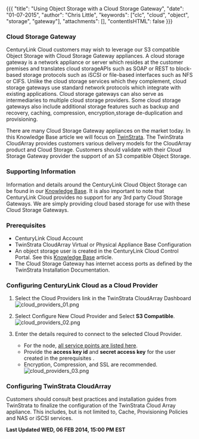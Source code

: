 {{{
  "title": "Using Object Storage with a Cloud Storage Gateway",
  "date": "01-07-2015",
  "author": "Chris Little",
  "keywords": ["clc", "cloud", "object", "storage", "gateway"],
  "attachments": [],
  "contentIsHTML": false
}}}

### Cloud Storage Gateway
CenturyLink Cloud customers may wish to leverage our S3 compatible Object Storage with Cloud Storage Gateway appliances. A cloud storage gateway is a network appliance or server which resides at the customer premises and translates cloud storageAPIs such as SOAP or REST to block-based storage protocols such as iSCSI or file-based interfaces such as NFS or CIFS. Unlike the cloud storage services which they complement, cloud storage gateways use standard network protocols which integrate with existing applications. Cloud storage gateways can also serve as intermediaries to multiple cloud storage providers. Some cloud storage gateways also include additional storage features such as backup and recovery, caching, compression, encryption,storage de-duplication and provisioning.

There are many Cloud Storage Gateway appliances on the market today. In this Knowledge Base article we will focus on [TwinStrata](http://www.twinstrata.com/). The TwinStrata CloudArray provides customers various delivery models for the CloudArray product and Cloud Storage. Customers should validate with their Cloud Storage Gateway provider the support of an S3 compatible Object Storage.

### Supporting Information
Information and details around the CenturyLink Cloud Object Storage can be found in our [Knowledge Base](https://www.ctl.io/knowledge-base/storage/object-storage/). It is also important to note that CenturyLink Cloud provides no support for any 3rd party Cloud Storage Gateways. We are simply providing cloud based storage for use with these Cloud Storage Gateways.  

### Prerequisites
* CenturyLink Cloud Account
* TwinStrata CloudArray Virtual or Physical Appliance Base Configuration
* An object storage user is created in the CenturyLink Cloud Control Portal. See this [Knowledge Base](https://www.ctl.io/knowledge-base/storage/object-storage/using-object-storage-from-the-control-portal/) article.
* The Cloud Storage Gateway has internet access ports as defined by the TwinStrata Installation Documentation.

### Configuring CenturyLink Cloud as a Cloud Provider
1. Select the Cloud Providers link in the TwinStrata CloudArray Dashboard
   ![cloud_providers_01.png](https://t3n.zendesk.com/attachments/token/9qglxzzyfxjcuvz/?name=cloud+providers+01.png)

2. Select Configure New Cloud Provider and Select **S3 Compatible**.
   ![cloud_providers_02.png](https://t3n.zendesk.com/attachments/token/zgglh9shasiukpo/?name=cloud+providers+02.png0)

3. Enter the details required to connect to the selected Cloud Provider.
   * For the node, [all service points are listed here](https://www.ctl.io/knowledge-base/storage/object-storage/object-storage-regions-and-service-points/).
   * Provide the **access key id** and **secret access key** for the user created in the prerequisites .
   * Encryption, Compression, and SSL are recommended.
   ![cloud_providers_03.png](https://t3n.zendesk.com/attachments/token/1awhhwleoylupqf/?name=cloud+providers+03.png)

### Configuring TwinStrata CloudArray
Customers should consult best practices and installation guides from TwinStrata to finalize the configuration of the TwinStrata Cloud Array appliance. This includes, but is not limited to, Cache, Provisioning Policies and NAS or iSCSI services.

**Last Updated WED, 06 FEB 2014, 15:00 PM EST**
